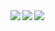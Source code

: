 <a href="https://github.com/creeper-0910/github-readme-stats">
  <img align="left" src="https://github-readme-stats.vercel.app/api/top-langs/?username=creeper-0910&layout=compact" />
</a>
<a href="https://github.com/creeper-0910/github-readme-stats">
  <img align="left" src="https://github-readme-stats.vercel.app/api?username=creeper-0910&count_private=true&show_icons=true&line_height=20" />
</a>
<a href="[https://github.com/creeper-0910/github-readme-stats](https://github.com/ryo-ma/github-profile-trophy)">
  <img align="left" src="https://github-profile-trophy.vercel.app/?username=creeper-0910&column=9" />
</a>
<!--
**creeper-0910/creeper-0910** is a ✨ _special_ ✨ repository because its `README.md` (this file) appears on your GitHub profile.

Here are some ideas to get you started:

- 🔭 I’m currently working on ...
- 🌱 I’m currently learning ...
- 👯 I’m looking to collaborate on ...
- 🤔 I’m looking for help with ...
- 💬 Ask me about ...
- 📫 How to reach me: ...
- 😄 Pronouns: ...
- ⚡ Fun fact: ...
-->
